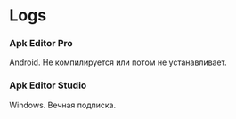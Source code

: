 # Logs

### Apk Editor Pro
Android. Не компилируется или потом не устанавливает.

### Apk Editor Studio 
Windows. Вечная подписка.